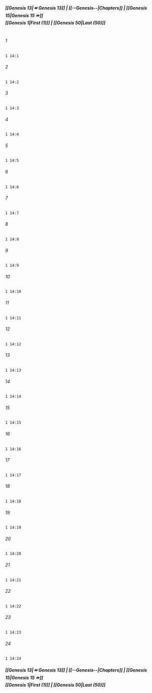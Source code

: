 
##### **[[Genesis 13|⏪ Genesis 13]] | [[--Genesis--|Chapters]] | [[Genesis 15|Genesis 15 ⏩]]**<br>**[[Genesis 1|First (1)]] | [[Genesis 50|Last (50)]]**<br><br>

###### 1
``` verse
1 14:1
```
###### 2
``` verse
1 14:2
```
###### 3
``` verse
1 14:3
```
###### 4
``` verse
1 14:4
```
###### 5
``` verse
1 14:5
```
###### 6
``` verse
1 14:6
```
###### 7
``` verse
1 14:7
```
###### 8
``` verse
1 14:8
```
###### 9
``` verse
1 14:9
```
###### 10
``` verse
1 14:10
```
###### 11
``` verse
1 14:11
```
###### 12
``` verse
1 14:12
```
###### 13
``` verse
1 14:13
```
###### 14
``` verse
1 14:14
```
###### 15
``` verse
1 14:15
```
###### 16
``` verse
1 14:16
```
###### 17
``` verse
1 14:17
```
###### 18
``` verse
1 14:18
```
###### 19
``` verse
1 14:19
```
###### 20
``` verse
1 14:20
```
###### 21
``` verse
1 14:21
```
###### 22
``` verse
1 14:22
```
###### 23
``` verse
1 14:23
```
###### 24
``` verse
1 14:24
```

##### **[[Genesis 13|⏪ Genesis 13]] | [[--Genesis--|Chapters]] | [[Genesis 15|Genesis 15 ⏩]]**<br>**[[Genesis 1|First (1)]] | [[Genesis 50|Last (50)]]**
